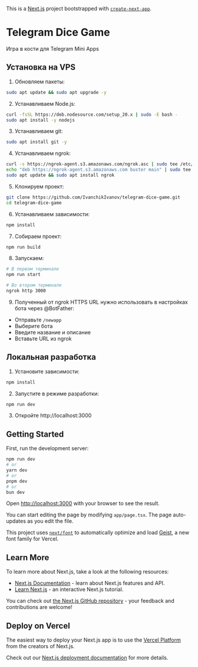This is a [Next.js](https://nextjs.org) project bootstrapped with [`create-next-app`](https://nextjs.org/docs/app/api-reference/cli/create-next-app).

# Telegram Dice Game

Игра в кости для Telegram Mini Apps

## Установка на VPS

1. Обновляем пакеты:
```bash
sudo apt update && sudo apt upgrade -y
```

2. Устанавливаем Node.js:
```bash
curl -fsSL https://deb.nodesource.com/setup_20.x | sudo -E bash -
sudo apt install -y nodejs
```

3. Устанавливаем git:
```bash
sudo apt install git -y
```

4. Устанавливаем ngrok:
```bash
curl -s https://ngrok-agent.s3.amazonaws.com/ngrok.asc | sudo tee /etc/apt/trusted.gpg.d/ngrok.asc >/dev/null
echo "deb https://ngrok-agent.s3.amazonaws.com buster main" | sudo tee /etc/apt/sources.list.d/ngrok.list
sudo apt update && sudo apt install ngrok
```

5. Клонируем проект:
```bash
git clone https://github.com/IvanchikIvanov/telegram-dice-game.git
cd telegram-dice-game
```

6. Устанавливаем зависимости:
```bash
npm install
```

7. Собираем проект:
```bash
npm run build
```

8. Запускаем:
```bash
# В первом терминале
npm run start

# Во втором терминале
ngrok http 3000
```

9. Полученный от ngrok HTTPS URL нужно использовать в настройках бота через @BotFather:
- Отправьте `/newapp`
- Выберите бота
- Введите название и описание
- Вставьте URL из ngrok

## Локальная разработка

1. Установите зависимости:
```bash
npm install
```

2. Запустите в режиме разработки:
```bash
npm run dev
```

3. Откройте http://localhost:3000

## Getting Started

First, run the development server:

```bash
npm run dev
# or
yarn dev
# or
pnpm dev
# or
bun dev
```

Open [http://localhost:3000](http://localhost:3000) with your browser to see the result.

You can start editing the page by modifying `app/page.tsx`. The page auto-updates as you edit the file.

This project uses [`next/font`](https://nextjs.org/docs/app/building-your-application/optimizing/fonts) to automatically optimize and load [Geist](https://vercel.com/font), a new font family for Vercel.

## Learn More

To learn more about Next.js, take a look at the following resources:

- [Next.js Documentation](https://nextjs.org/docs) - learn about Next.js features and API.
- [Learn Next.js](https://nextjs.org/learn) - an interactive Next.js tutorial.

You can check out [the Next.js GitHub repository](https://github.com/vercel/next.js) - your feedback and contributions are welcome!

## Deploy on Vercel

The easiest way to deploy your Next.js app is to use the [Vercel Platform](https://vercel.com/new?utm_medium=default-template&filter=next.js&utm_source=create-next-app&utm_campaign=create-next-app-readme) from the creators of Next.js.

Check out our [Next.js deployment documentation](https://nextjs.org/docs/app/building-your-application/deploying) for more details.
